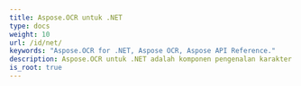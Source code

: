 ```yaml
---
title: Aspose.OCR untuk .NET
type: docs
weight: 10
url: /id/net/
keywords: "Aspose.OCR for .NET, Aspose OCR, Aspose API Reference."
description: Aspose.OCR untuk .NET adalah komponen pengenalan karakter yang memungkinkan pengembang untuk menambahkan fungsionalitas OCR ke aplikasi .NET mereka menggunakan serangkaian kelas sederhana.
is_root: true
---
```

